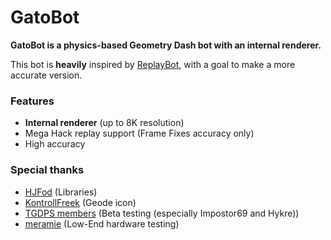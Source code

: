# GatoBot
**GatoBot is a physics-based Geometry Dash bot with an internal renderer.**

This bot is **heavily** inspired by [ReplayBot](https://github.com/matcool/ReplayBot), with a goal to make a more accurate version.

### Features
- **Internal renderer** (up to 8K resolution)
- Mega Hack replay support (Frame Fixes accuracy only)
- High accuracy

### Special thanks
- [HJFod](https://github.com/hjfod) (Libraries)
- [KontrollFreek](https://github.com/KontrollFreek) (Geode icon)
- [TGDPS members](https://discord.gg/AqqDEteRtT) (Beta testing (especially Impostor69 and Hykre))
- [meramie](https://www.youtube.com/channel/UCwcP_WpIrMj423GcZvA2hiQ) (Low-End hardware testing)